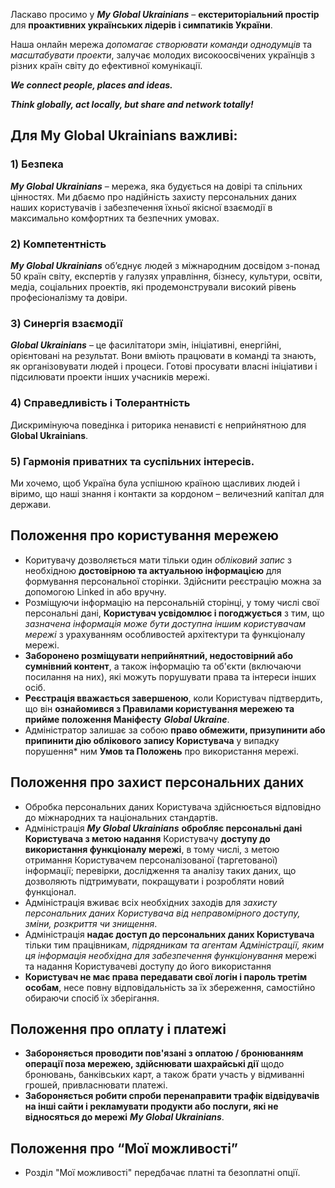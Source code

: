 Ласкаво просимо у ***My Global Ukrainians*** – **екстериторіальний простір** для **проактивних українських лідерів і симпатиків України**.

Наша онлайн мережа *допомагає створювати команди однодумців* та *масштабувати проекти*, залучає молодих високоосвічених українців з різних країн світу до ефективної комунікації. 

***We connect people, places and ideas.***

***Think globally, act locally, but share and network totally!***

## Для My Global Ukrainians важливі:

### 1) Безпека

***My Global Ukrainians*** – мережа, яка будується на довірі та спільних цінностях. Ми дбаємо про надійність захисту персональних даних наших користувачів і забезпечення їхньої якісної взаємодії в максимально комфортних та безпечних умовах. 

### 2) Компетентність

***My Global Ukrainians*** об’єднує людей з міжнародним досвідом з-понад 50 країн світу, експертів у галузях управління, бізнесу, культури, освіти, медіа, соціальних проектів, які продемонстрували високий рівень професіоналізму та довіри.

### 3) Синергія взаємодії

***Global Ukrainians*** – це фасилітатори змін, ініціативні, енергійні, орієнтовані на результат. Вони вміють працювати в команді та знають, як організовувати людей і процеси. Готові просувати власні ініціативи і підсилювати проекти інших учасників мережі.

### 4) Справедливість і Толерантність

Дискримінуюча поведінка і риторика ненависті є неприйнятною для **Global Ukrainians**.

### 5) Гармонія приватних та суспільних інтересів.

Ми хочемо, щоб Україна була успішною країною щасливих людей і віримо, що наші знання і контакти за кордоном – величезний капітал для держави. 

## Положення про користування мережею

* Коритувачу дозволяється мати тільки один *обліковий запис* з необхідною **достовірною та актуальною інформацією** для формування персональної сторінки. Здійснити реєстрацію можна за допомогою Linked in або вручну.
* Розміщуючи інформацію на персональній сторінці, у тому числі свої персональні дані, **Користувач усвідомлює і погоджується** з тим, що *зазначена інформація може бути доступна іншим користувачам мережі* з урахуванням особливостей архітектури та функціоналу мережі. 
* **Заборонено розміщувати неприйнятний, недостовірний або сумнівний контент**, а також інформацію та об'єкти (включаючи посилання на них), які можуть порушувати права та інтереси інших осіб. 
* **Реєстрація вважається завершеною**, коли Користувач підтвердить, що він **ознайомився з Правилами користування мережею та прийме положення Маніфесту** ***Global Ukraine***. 
* Адміністратор залишає за собою **право обмежити, призупинити або припинити дію облікового запису Користувача** у випадку порушення* ним **Умов та Положень** про використання мережі.

## Положення про захист персональних даних

* Обробка персональних даних Користувача здійснюється відповідно до міжнародних та національних стандартів. 
* Адміністрація ***My Global Ukrainians*** **обробляє персональні дані Користувача з метою надання** Користувачу **доступу до використання функціоналу мережі**, в тому числі, з метою отримання Користувачем персоналізованої (таргетованої) інформації; перевірки, дослідження та аналізу таких даних, що дозволяють підтримувати, покращувати і розробляти новий функціонал. 
* Адміністрація вживає всіх необхідних заходів для *захисту персональних даних Користувача від неправомірного доступу, зміни, розкриття чи знищення*.
* Адміністрація **надає доступ до персональних даних Користувача** тільки тим працівникам, *підрядникам та агентам Адміністрації, яким ця інформація необхідна для забезпечення функціонування* мережі та надання Користувачеві доступу до його використання
* **Користувач не має права передавати свої логін і пароль третім особам**, несе повну відповідальність за їх збереження, самостійно обираючи спосіб їх зберігання. 

## Положення про оплату і платежі

* **Забороняється проводити пов'язані з оплатою / бронюванням операції поза мережею, здійснювати шахрайські дії** щодо бронювань, банківських карт, а також брати участь у відмиванні грошей, привласнювати платежі. 
* **Забороняється робити спроби перенаправити трафік відвідувачів на інші сайти і рекламувати продукти або послуги, які не відносяться до мережі** ***My Global Ukrainians***.

## Положення про “Мої можливості”

* Розділ "Мої можливості" передбачає платні та безоплатні опції.